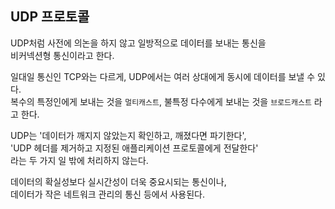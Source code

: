 ## UDP 프로토콜

UDP처럼 사전에 의논을 하지 않고 일방적으로 데이터를 보내는 통신을  
비커넥션형 통신이라고 한다.

일대일 통신인 TCP와는 다르게, UDP에서는 여러 상대에게 동시에 데이터를 보낼 수 있다.  
복수의 특정인에게 보내는 것을 `멀티캐스트`,
불특정 다수에게 보내는 것을 `브로드캐스트` 라고 한다.

UDP는 '데이터가 깨지지 않았는지 확인하고, 깨졌다면 파기한다',  
'UDP 헤더를 제거하고 지정된 애플리케이션 프로토콜에게 전달한다'  
라는 두 가지 일 밖에 처리하지 않는다.

데이터의 확실성보다 실시간성이 더욱 중요시되는 통신이나,  
데이터가 작은 네트워크 관리의 통신 등에서 사용된다.
